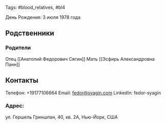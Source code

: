 Tags: #blood_relatives, #bl4

День Рождения: 3 июля 1978 года

## Родственники
### Родители
Отец [[Анатолий Федорович Сягин]]
Мать [[Эсфирь Александровна Панн]]

## Контакты
Телефон: +19177106664
Email: fedor@syagin.com
LinkedIn: fedor-syagin

### Адрес:
ул. Гершель Гриншпан, 40, кв. 2А, Нью-Йорк, США